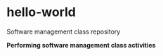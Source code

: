 # hello-world
Software management class repository

<b>Performing software management class activities<b>
